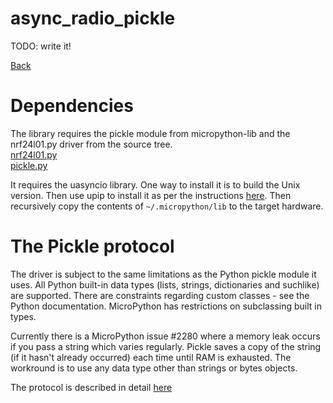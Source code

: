 # async_radio_pickle

TODO: write it!

[Back](../README.md)

# Dependencies

The library requires the pickle module from micropython-lib and the nrf24l01.py
driver from the source tree.  
[nrf24l01.py](https://github.com/micropython/micropython/tree/master/drivers/nrf24l01)  
[pickle.py](https://github.com/micropython/micropython-lib/tree/master/pickle)

It requires the uasyncio library. One way to install it is to build the Unix
version. Then use upip to install it as per the instructions
[here](https://github.com/micropython/micropython-lib). Then recursively copy
the contents of ``~/.micropython/lib`` to the target hardware.

# The Pickle protocol

The driver is subject to the same limitations as the Python pickle module it
uses. All Python built-in data types (lists, strings, dictionaries and
suchlike) are supported. There are constraints regarding custom classes - see
the Python documentation. MicroPython has restrictions on subclassing built in
types.

Currently there is a MicroPython issue #2280 where a memory leak occurs if you
pass a string which varies regularly. Pickle saves a copy of the string (if it
hasn't already occurred) each time until RAM is exhausted. The workround is to
use any data type other than strings or bytes objects.

The protocol is described in detail [here](../PROTOCOL.md)
